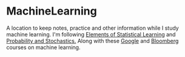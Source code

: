 # MachineLearning
A location to keep notes, practice and other information while I study machine learning. I'm following [Elements of Statistical Learning][1] and [Probability and Stochastics.][2] Along with these [Google][4] and [Bloomberg][3] courses on machine learning.



[1]: https://books.google.co.uk/books?id=VRzITwgNV2UC&source=gbs_navlinks_s
[2]: https://books.google.co.uk/books/about/Probability_and_Stochastics.html?id=7VtAx56r8CAC
[3]: https://bloomberg.github.io/foml/#home 
[4]: https://developers.google.com/machine-learning/crash-course/
